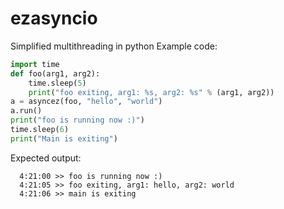 # ezasyncio
Simplified multithreading in python
Example code:

```python
import time
def foo(arg1, arg2):
    time.sleep(5)
    print("foo exiting, arg1: %s, arg2: %s" % (arg1, arg2))
a = asyncez(foo, "hello", "world")
a.run()
print("foo is running now :)")
time.sleep(6)
print("Main is exiting")
```

Expected output:

```
  4:21:00 >> foo is running now :)
  4:21:05 >> foo exiting, arg1: hello, arg2: world
  4:21:06 >> main is exiting
```
